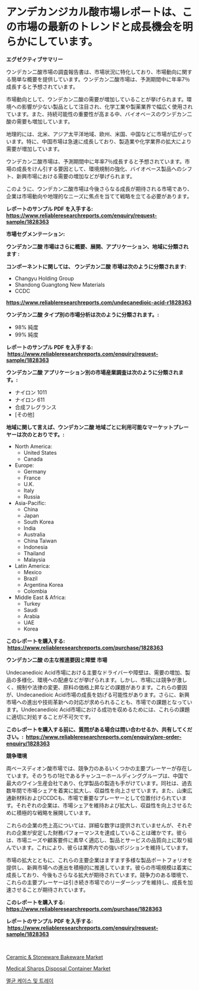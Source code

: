 <p><h1>アンデカンジカル酸市場レポートは、この市場の最新のトレンドと成長機会を明らかにしています。</h1></p><p><strong>エグゼクティブサマリー</strong></p>
<p><p>ウンデカン二酸市場の調査報告書は、市場状況に特化しており、市場動向に関する簡単な概要を提供しています。ウンデカン二酸市場は、予測期間中に年率7％成長すると予想されています。</p><p>市場動向として、ウンデカン二酸の需要が増加していることが挙げられます。環境への影響が少ない製品として注目され、化学工業や製薬業界で幅広く使用されています。また、持続可能性の重要性が高まる中、バイオベースのウンデカン二酸の需要も増加しています。</p><p>地理的には、北米、アジア太平洋地域、欧州、米国、中国などに市場が広がっています。特に、中国市場は急速に成長しており、製造業や化学業界の拡大により需要が増加しています。</p><p>ウンデカン二酸市場は、予測期間中に年率7％成長すると予想されています。市場の成長をけん引する要因として、環境規制の強化、バイオベース製品へのシフト、新興市場における需要の増加などが挙げられます。</p><p>このように、ウンデカン二酸市場は今後さらなる成長が期待される市場であり、企業は市場動向や地理的なニーズに焦点を当てて戦略を立てる必要があります。</p></p>
<p><strong>レポートのサンプル PDF を入手する: <a href="https://www.reliableresearchreports.com/enquiry/request-sample/1828363">https://www.reliableresearchreports.com/enquiry/request-sample/1828363</a></strong></p>
<p><strong>市場セグメンテーション:</strong></p>
<p><strong> ウンデカン二酸 市場はさらに概要、展開、アプリケーション、地域に分類されます :</strong></p>
<p><strong>コンポーネントに関しては、 ウンデカン二酸 市場は次のように分類されます: &nbsp;</strong></p>
<p><ul><li>Changyu Holding Group</li><li>Shandong Guangtong New Materials</li><li>CCDC</li></ul></p>
<p><strong><a href="https://www.reliableresearchreports.com/undecanedioic-acid-r1828363">https://www.reliableresearchreports.com/undecanedioic-acid-r1828363</a></strong></p>
<p><strong> ウンデカン二酸 タイプ別の市場分析は次のように分類されます。:</strong></p>
<p><ul><li>98% 純度</li><li>99% 純度</li></ul></p>
<p><strong>レポートのサンプル PDF を入手する: &nbsp;<a href="https://www.reliableresearchreports.com/enquiry/request-sample/1828363">https://www.reliableresearchreports.com/enquiry/request-sample/1828363</a></strong></p>
<p><strong> ウンデカン二酸 アプリケーション別の市場産業調査は次のように分類されます。:</strong></p>
<p><ul><li>ナイロン 1011</li><li>ナイロン 611</li><li>合成フレグランス</li><li>[その他]</li></ul></p>
<p><strong>地域に関して言えば、ウンデカン二酸 地域ごとに利用可能なマーケットプレーヤーは次のとおりです。:</strong></p>
<p><ul>
    <li>
        North America:
        <ul>
            <li>United States</li>
            <li>Canada</li>
        </ul>
    </li>
    <li>
        Europe:
        <ul>
            <li>Germany</li>
            <li>France</li>
            <li>U.K.</li>
            <li>Italy</li>
            <li>Russia</li>
        </ul>
    </li>
    <li>
        Asia-Pacific:
        <ul>
            <li>China</li>
            <li>Japan</li>
            <li>South Korea</li>
            <li>India</li>
            <li>Australia</li>
            <li>China Taiwan</li>
            <li>Indonesia</li>
            <li>Thailand</li>
            <li>Malaysia</li>
        </ul>
    </li>
    <li>
        Latin America:
        <ul>
            <li>Mexico</li>
            <li>Brazil</li>
            <li>Argentina Korea</li>
            <li>Colombia</li>
        </ul>
    </li>
    <li>
        Middle East & Africa:
        <ul>
            <li>Turkey</li>
            <li>Saudi</li>
            <li>Arabia</li>
            <li>UAE</li>
            <li>Korea</li>
        </ul>
    </li>
    </ul></p>
<p><strong>このレポートを購入する: &nbsp;<a href="https://www.reliableresearchreports.com/purchase/1828363">https://www.reliableresearchreports.com/purchase/1828363</a></strong></p>
<p><strong>ウンデカン二酸 の主な推進要因と障壁 市場</strong></p>
<p><p>Undecanedioic Acid市場における主要なドライバーや障壁は、需要の増加、製品の多様化、環境への配慮などが挙げられます。しかし、市場には競争が激しく、規制や法律の変更、原料の価格上昇などの課題があります。これらの要因が、Undecanedioic Acid市場の成長を妨げる可能性があります。さらに、新興市場への進出や技術革新への対応が求められることも、市場での課題となっています。Undecanedioic Acid市場における成功を収めるためには、これらの課題に適切に対処することが不可欠です。</p></p>
<p><strong>このレポートを購入する前に、質問がある場合は問い合わせるか、共有してください。:&nbsp; <a href="https://www.reliableresearchreports.com/enquiry/pre-order-enquiry/1828363">https://www.reliableresearchreports.com/enquiry/pre-order-enquiry/1828363</a></strong></p>
<p><strong>競争環境</strong></p>
<p><p>両ベースディオン酸市場では、競争力のあるいくつかの主要プレーヤーが存在しています。そのうちの1社であるチャンユーホールディンググループは、中国で最大のワイン生産会社であり、化学製品の製造も手がけています。同社は、過去数年間で市場シェアを着実に拡大し、収益性を向上させています。また、山東広通新材料およびCCDCも、市場で重要なプレーヤーとして位置付けられています。それぞれの企業は、市場シェアを維持および拡大し、収益性を向上させるために積極的な戦略を展開しています。</p><p>これらの企業の売上高については、詳細な数字は提供されていませんが、それぞれの企業が安定した財務パフォーマンスを達成していることは確かです。彼らは、市場ニーズや顧客要件に素早く適応し、製品とサービスの品質向上に取り組んでいます。これにより、彼らは業界内での強いポジションを維持しています。</p><p>市場の拡大とともに、これらの主要企業はますます多様な製品ポートフォリオを提供し、新興市場への進出を積極的に推進しています。彼らの市場規模は着実に成長しており、今後もさらなる拡大が期待されています。競争力のある環境で、これらの主要プレーヤーは引き続き市場でのリーダーシップを維持し、成長を加速させることが期待されています。</p></p>
<p><strong>このレポートを購入する: &nbsp; <a href="https://www.reliableresearchreports.com/purchase/1828363">https://www.reliableresearchreports.com/purchase/1828363</a></strong></p>
<p><strong>レポートのサンプル PDF を入手する: &nbsp;<a href="https://www.reliableresearchreports.com/enquiry/request-sample/1828363">https://www.reliableresearchreports.com/enquiry/request-sample/1828363</a></strong><strong></strong></p>
<p>&nbsp;</p>
<p><p><a href="https://www.linkedin.com/pulse/ceramic-amp-stoneware-bakeware-market-report-reveals-atc1f?trackingId=MupiceePLj1OCWVlR%2BkZUw%3D%3D">Ceramic & Stoneware Bakeware Market</a></p><p><a href="https://www.linkedin.com/pulse/medical-sharps-disposal-container-market-share-evolution-we5xf?trackingId=8nOhueo%2Bif%2BXnb88rZWC1g%3D%3D">Medical Sharps Disposal Container Market</a></p><p><a href="https://github.com/laholand/Market-Research-Report-List-3/blob/main/289164541401.md">멸균 케이스 및 트레이</a></p></p>